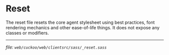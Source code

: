 # Reset

The reset file resets the core agent stylesheet using best practices, font
rendering mechanics and other ease-of-life things. It does not expose any
classes or modifiers.

---
_file: `web/cuckoo/web/clientsrc/sass/_reset.sass`_
